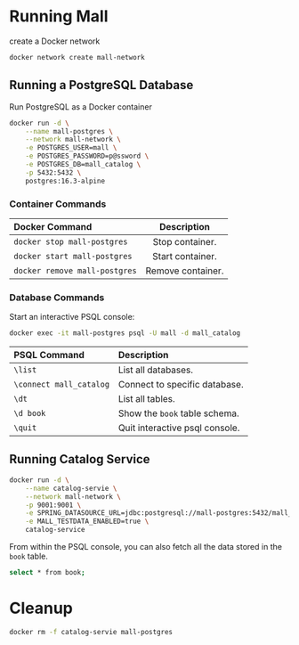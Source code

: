 # Running Mall

create a Docker network

```bash
docker network create mall-network
```

## Running a PostgreSQL Database

Run PostgreSQL as a Docker container

```bash
docker run -d \
    --name mall-postgres \
    --network mall-network \
    -e POSTGRES_USER=mall \
    -e POSTGRES_PASSWORD=p@ssword \
    -e POSTGRES_DB=mall_catalog \
    -p 5432:5432 \
    postgres:16.3-alpine
```

### Container Commands

| Docker Command	               | Description       |
|:------------------------------|:-----------------:|
| `docker stop mall-postgres`   | Stop container.   |
| `docker start mall-postgres`  | Start container.  |
| `docker remove mall-postgres` | Remove container. |

### Database Commands

Start an interactive PSQL console:

```bash
docker exec -it mall-postgres psql -U mall -d mall_catalog
```


| PSQL Command	           | Description                                    |
|:------------------------|:-----------------------------------------------|
| `\list`                 | List all databases.                            |
| `\connect mall_catalog` | Connect to specific database.                  |
| `\dt`                   | List all tables.                               |
| `\d book`               | Show the `book` table schema.                  |
| `\quit`                 | Quit interactive psql console.                 |

## Running Catalog Service

```bash
docker run -d \
    --name catalog-servie \
    --network mall-network \
    -p 9001:9001 \
    -e SPRING_DATASOURCE_URL=jdbc:postgresql://mall-postgres:5432/mall_catalog \
    -e MALL_TESTDATA_ENABLED=true \
    catalog-service
```

From within the PSQL console, you can also fetch all the data stored in the `book` table.

```bash
select * from book;
```

# Cleanup

```bash
docker rm -f catalog-servie mall-postgres
```